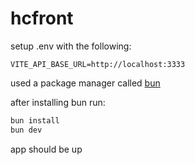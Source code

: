 # hcfront

setup .env with the following:

```env
VITE_API_BASE_URL=http://localhost:3333
```

used a package manager called [bun](https://bun.sh/docs/installation)

after installing bun run:
```bash
bun install
bun dev
```

app should be up
